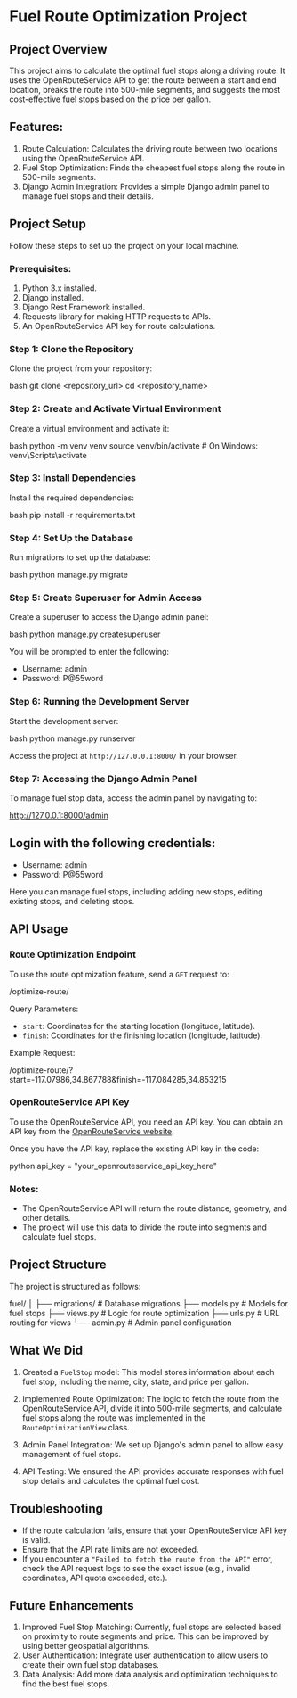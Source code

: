 # Fuel Route Optimization Project

## Project Overview

This project aims to calculate the optimal fuel stops along a driving route. It uses the OpenRouteService API to get the route between a start and end location, breaks the route into 500-mile segments, and suggests the most cost-effective fuel stops based on the price per gallon.

## Features:
1. Route Calculation: Calculates the driving route between two locations using the OpenRouteService API.
2. Fuel Stop Optimization: Finds the cheapest fuel stops along the route in 500-mile segments.
3. Django Admin Integration: Provides a simple Django admin panel to manage fuel stops and their details.


## Project Setup

Follow these steps to set up the project on your local machine.

### Prerequisites:
1. Python 3.x installed.
2. Django installed.
3. Django Rest Framework installed.
4. Requests library for making HTTP requests to APIs.
5. An OpenRouteService API key for route calculations.



### Step 1: Clone the Repository

Clone the project from your repository:

bash
git clone <repository_url>
cd <repository_name>




### Step 2: Create and Activate Virtual Environment

Create a virtual environment and activate it:

bash
python -m venv venv
source venv/bin/activate  # On Windows: venv\Scripts\activate




### Step 3: Install Dependencies

Install the required dependencies:

bash
pip install -r requirements.txt




### Step 4: Set Up the Database

Run migrations to set up the database:

bash
python manage.py migrate




### Step 5: Create Superuser for Admin Access

Create a superuser to access the Django admin panel:

bash
python manage.py createsuperuser


You will be prompted to enter the following:
- Username: admin
- Password: P@55word



### Step 6: Running the Development Server

Start the development server:

bash
python manage.py runserver


Access the project at `http://127.0.0.1:8000/` in your browser.



### Step 7: Accessing the Django Admin Panel

To manage fuel stop data, access the admin panel by navigating to:


http://127.0.0.1:8000/admin


## Login with the following credentials:
- Username: admin
- Password: P@55word

Here you can manage fuel stops, including adding new stops, editing existing stops, and deleting stops.



## API Usage

### Route Optimization Endpoint

To use the route optimization feature, send a `GET` request to:


/optimize-route/


Query Parameters:
- `start`: Coordinates for the starting location (longitude, latitude).
- `finish`: Coordinates for the finishing location (longitude, latitude).

Example Request:

/optimize-route/?start=-117.07986,34.867788&finish=-117.084285,34.853215


### OpenRouteService API Key

To use the OpenRouteService API, you need an API key. You can obtain an API key from the [OpenRouteService website](https://openrouteservice.org/sign-up/).

Once you have the API key, replace the existing API key in the code:

python
api_key = "your_openrouteservice_api_key_here"


### Notes:
- The OpenRouteService API will return the route distance, geometry, and other details.
- The project will use this data to divide the route into segments and calculate fuel stops.



## Project Structure

The project is structured as follows:


fuel/
│
├── migrations/               # Database migrations
├── models.py                 # Models for fuel stops
├── views.py                  # Logic for route optimization
├── urls.py                   # URL routing for views
└── admin.py                  # Admin panel configuration




## What We Did

1. Created a `FuelStop` model: This model stores information about each fuel stop, including the name, city, state, and price per gallon.

2. Implemented Route Optimization: The logic to fetch the route from the OpenRouteService API, divide it into 500-mile segments, and calculate fuel stops along the route was implemented in the `RouteOptimizationView` class.

3. Admin Panel Integration: We set up Django's admin panel to allow easy management of fuel stops.

4. API Testing: We ensured the API provides accurate responses with fuel stop details and calculates the optimal fuel cost.



## Troubleshooting

- If the route calculation fails, ensure that your OpenRouteService API key is valid.
- Ensure that the API rate limits are not exceeded.
- If you encounter a `"Failed to fetch the route from the API"` error, check the API request logs to see the exact issue (e.g., invalid coordinates, API quota exceeded, etc.).



## Future Enhancements

1. Improved Fuel Stop Matching: Currently, fuel stops are selected based on proximity to route segments and price. This can be improved by using better geospatial algorithms.
2. User Authentication: Integrate user authentication to allow users to create their own fuel stop databases.
3. Data Analysis: Add more data analysis and optimization techniques to find the best fuel stops.